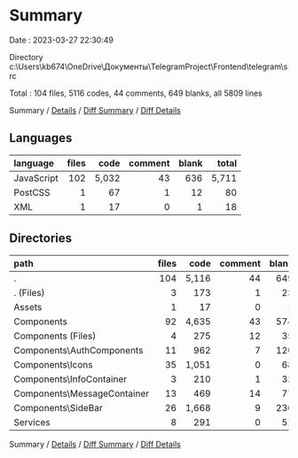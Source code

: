 # Summary

Date : 2023-03-27 22:30:49

Directory c:\\Users\\kb674\\OneDrive\\Документы\\TelegramProject\\Frontend\\telegram\\src

Total : 104 files,  5116 codes, 44 comments, 649 blanks, all 5809 lines

Summary / [Details](details.md) / [Diff Summary](diff.md) / [Diff Details](diff-details.md)

## Languages
| language | files | code | comment | blank | total |
| :--- | ---: | ---: | ---: | ---: | ---: |
| JavaScript | 102 | 5,032 | 43 | 636 | 5,711 |
| PostCSS | 1 | 67 | 1 | 12 | 80 |
| XML | 1 | 17 | 0 | 1 | 18 |

## Directories
| path | files | code | comment | blank | total |
| :--- | ---: | ---: | ---: | ---: | ---: |
| . | 104 | 5,116 | 44 | 649 | 5,809 |
| . (Files) | 3 | 173 | 1 | 23 | 197 |
| Assets | 1 | 17 | 0 | 1 | 18 |
| Components | 92 | 4,635 | 43 | 574 | 5,252 |
| Components (Files) | 4 | 275 | 12 | 35 | 322 |
| Components\\AuthComponents | 11 | 962 | 7 | 126 | 1,095 |
| Components\\Icons | 35 | 1,051 | 0 | 68 | 1,119 |
| Components\\InfoContainer | 3 | 210 | 1 | 32 | 243 |
| Components\\MessageContainer | 13 | 469 | 14 | 77 | 560 |
| Components\\SideBar | 26 | 1,668 | 9 | 236 | 1,913 |
| Services | 8 | 291 | 0 | 51 | 342 |

Summary / [Details](details.md) / [Diff Summary](diff.md) / [Diff Details](diff-details.md)